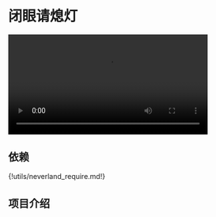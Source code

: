 # 闭眼请熄灯
<video width=80% src="http://scratch3-files.just4fun.site/%E9%97%AD%E7%9C%BC%E8%AF%B7%E7%86%84%E7%81%AF.mp4" controls="controls"></video>

## 依赖

{!utils/neverland_require.md!}

## 项目介绍
